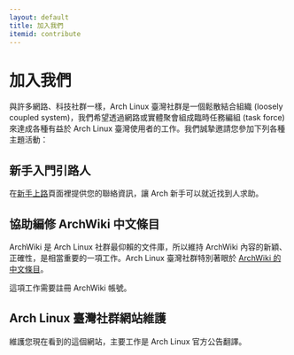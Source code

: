 ```yaml
---
layout: default
title: 加入我們
itemid: contribute
---
```


# 加入我們

與許多網路、科技社群一樣，Arch Linux 臺灣社群是一個鬆散結合組織 (loosely coupled system)，我們希望透過網路或實體聚會組成臨時任務編組 (task force) 來達成各種有益於 Arch Linux 臺灣使用者的工作。我們誠摯邀請您參加下列各種主題活動：

## 新手入門引路人

在[新手上路](/getting-started/)頁面裡提供您的聯絡資訊，讓 Arch 新手可以就近找到人求助。

## 協助編修 ArchWiki 中文條目

ArchWiki 是 Arch Linux 社群最仰賴的文件庫，所以維持 ArchWiki 內容的新穎、正確性，是相當重要的一項工作。Arch Linux 臺灣社群特別著眼於 [ArchWiki 的中文條目](https://wiki.archlinux.org/index.php/Main_Page_%28%E6%AD%A3%E9%AB%94%E4%B8%AD%E6%96%87%29)。

這項工作需要註冊 ArchWiki 帳號。

## Arch Linux 臺灣社群網站維護

維護您現在看到的這個網站，主要工作是 Arch Linux 官方公告翻譯。
